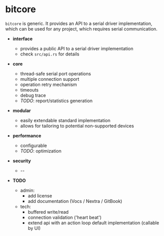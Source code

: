 # bitcore

`bitcore` is generic. It provides an API to a serial driver implementation, which can be used for any project, which requires serial communication.

- **interface**
  - provides a public API to a serial driver implementation
  - check `src/api.rs` for details

- **core**
  - thread-safe serial port operations
  - multiple connection support
  - operation retry mechanism
  - timeouts
  - debug trace
  - *TODO*: report/statistics generation

- **modular**
  - easily extendable standard implementation
  - allows for tailoring to potential non-supported devices

- **performance**
  - configurable
  - *TODO*: optimization

- **security**
  - *--*

- **TODO**
  - admin:
    - add license
    - add documentation (Vocs / Nextra / GitBook)
  - tech:
    - buffered write/read
    - connection validation ('heart beat')
    - extend api with an action loop default implementation (callable by UI)
